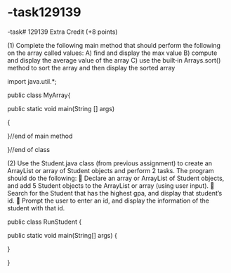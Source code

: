 # -task129139
-task# 129139
Extra Credit (+8 points)

(1) Complete the following main method that should perform the following on the array called values:
A) find and display the max value
B) compute and display the average value of the array
C) use the built‐in Arrays.sort() method to sort the array and then display the sorted array

import java.util.*;

public class MyArray{

public static void main(String [] args)

{

    

}//end of main method

}//end of class

(2) Use the Student.java class (from previous assignment) to create an ArrayList or array of Student
objects and perform 2 tasks.  The program should do the following:
 Declare an array or ArrayList of Student objects, and add 5 Student objects to the ArrayList or
array (using user input).
 Search for the Student that has the highest gpa, and display that student’s id.
 Prompt the user to enter an id, and display the information of the student with that id.

public class RunStudent {

public static void main(String[] args) {

}

}
